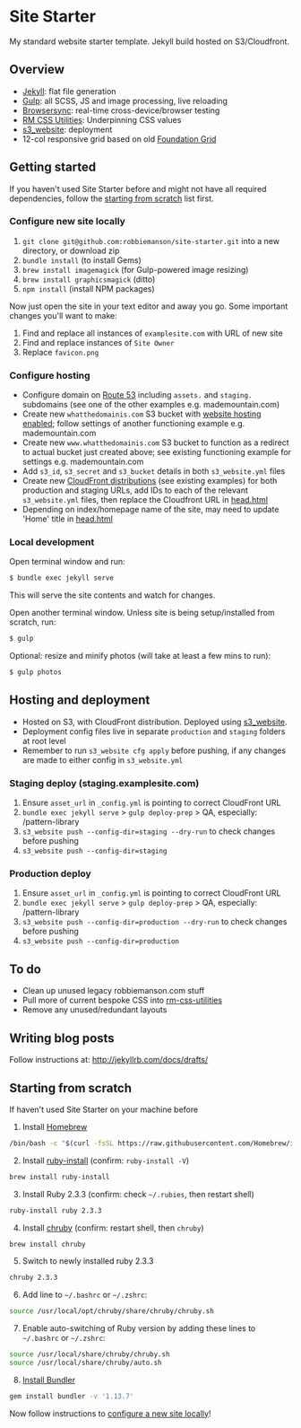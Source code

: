 # Site Starter

My standard website starter template. Jekyll build hosted on S3/Cloudfront.

## Overview
* [Jekyll](https://jekyllrb.com/): flat file generation
* [Gulp](https://gulpjs.com/): all SCSS, JS and image processing, live reloading
* [Browsersync](https://www.browsersync.io/): real-time cross-device/browser testing
* [RM CSS Utilities](https://github.com/robbiemanson/rm-css-utilities): Underpinning CSS values
* [s3_website](https://github.com/laurilehmijoki/s3_website): deployment
* 12-col responsive grid based on old [Foundation Grid](http://foundation.zurb.com/grid.html)

## Getting started

If you haven't used Site Starter before and might not have all required dependencies, follow the [starting from scratch](#starting-from-scratch) list first. 

### Configure new site locally
1. `git clone git@github.com:robbiemanson/site-starter.git` into a new directory, or download zip 
2. `bundle install` (to install Gems)
3. `brew install imagemagick` (for Gulp-powered image resizing)
4. `brew install graphicsmagick` (ditto)
5. `npm install` (install NPM packages)

Now just open the site in your text editor and away you go. Some important changes you'll want to make:

1. Find and replace all instances of `examplesite.com` with URL of new site
2. Find and replace instances of `Site Owner`
3. Replace `favicon.png` 

### Configure hosting
* Configure domain on [Route 53](https://console.aws.amazon.com/route53) including `assets.` and `staging.` subdomains (see one of the other examples e.g. mademountain.com)
* Create new `whatthedomainis.com` S3 bucket with [website hosting enabled](https://docs.aws.amazon.com/AmazonS3/latest/dev/EnableWebsiteHosting.html); follow settings of another functioning example e.g. mademountain.com
* Create new `www.whatthedomainis.com` S3 bucket to function as a redirect to actual bucket just created above; see existing functioning example for settings e.g. mademountain.com
* Add `s3_id`, `s3_secret` and `s3_bucket` details in both `s3_website.yml` files
* Create new [CloudFront distributions](https://console.aws.amazon.com/cloudfront/) (see existing examples) for both production and staging URLs, add IDs to each of the relevant `s3_website.yml` files, then replace the Cloudfront URL in [head.html](https://github.com/robbiemanson/site-starter/blob/master/_includes/head.html) 
* Depending on index/homepage name of the site, may need to update 'Home' title in [head.html](https://github.com/robbiemanson/site-starter/blob/master/_includes/head.html)

### Local development
Open terminal window and run:
```bash
$ bundle exec jekyll serve
```

This will serve the site contents and watch for changes.

Open another terminal window. Unless site is being setup/installed from scratch, run:
```bash
$ gulp
```

Optional: resize and minify photos (will take at least a few mins to run):
```bash
$ gulp photos
```

## Hosting and deployment
* Hosted on S3, with CloudFront distribution. Deployed using [s3_website](https://github.com/laurilehmijoki/s3_website).
* Deployment config files live in separate `production` and `staging` folders at root level
* Remember to run `s3_website cfg apply` before pushing, if any changes are made to either config in `s3_website.yml` 

### Staging deploy (staging.examplesite.com)
1. Ensure `asset_url` in `_config.yml` is pointing to correct CloudFront URL
2. `bundle exec jekyll serve` > `gulp deploy-prep` > QA, especially: /pattern-library
3. `s3_website push --config-dir=staging --dry-run` to check changes before pushing
4. `s3_website push --config-dir=staging`

### Production deploy
1. Ensure `asset_url` in `_config.yml` is pointing to correct CloudFront URL
2. `bundle exec jekyll serve` > `gulp deploy-prep` > QA, especially: /pattern-library
3. `s3_website push --config-dir=production --dry-run` to check changes before pushing
4. `s3_website push --config-dir=production`

## To do
* Clean up unused legacy robbiemanson.com stuff
* Pull more of current bespoke CSS into [rm-css-utilities](https://github.com/robbiemanson/rm-css-utilities)
* Remove any unused/redundant layouts

## Writing blog posts
Follow instructions at: http://jekyllrb.com/docs/drafts/

## Starting from scratch

If haven't used Site Starter on your machine before

1. Install [Homebrew](https://brew.sh/)
```bash
/bin/bash -c "$(curl -fsSL https://raw.githubusercontent.com/Homebrew/install/master/install.sh)"
```
2. Install [ruby-install](https://github.com/postmodern/ruby-install) (confirm: `ruby-install -V`)
```bash
brew install ruby-install
```
3. Install Ruby 2.3.3 (confirm: check `~/.rubies`, then restart shell)
```bash
ruby-install ruby 2.3.3
```
4. Install [chruby](https://github.com/postmodern/chruby) (confirm: restart shell, then `chruby`)
```bash
brew install chruby
```
5. Switch to newly installed ruby 2.3.3
```bash
chruby 2.3.3
```
6. Add line to `~/.bashrc` or `~/.zshrc`:
```bash
source /usr/local/opt/chruby/share/chruby/chruby.sh
```
7. Enable auto-switching of Ruby version by adding these lines to `~/.bashrc` or `~/.zshrc`: 
```bash
source /usr/local/share/chruby/chruby.sh 
source /usr/local/share/chruby/auto.sh
```
8. [Install Bundler](https://bundler.io/)
```bash
gem install bundler -v '1.13.7'
```

Now follow instructions to [configure a new site locally](#configure-new-site-locally)!